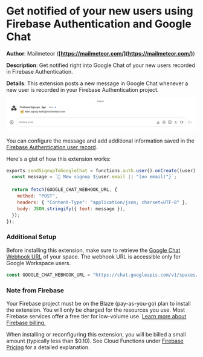 # Get notified of your new users using Firebase Authentication and Google Chat

**Author**: Mailmeteor (**[https://mailmeteor.com/](https://mailmeteor.com/)**)

**Description**: Get notified right into Google Chat of your new users recorded in Firebase Authentication.

**Details**: This extension posts a new message in Google Chat whenever a new user is recorded in your Firebase Authentication project.

![New signup message in Google Chat](./docs/screenshots/new-signup.jpg)

You can configure the message and add additional information saved in the [Firebase Authentication user record](https://firebase.google.com/docs/reference/admin/node/firebase-admin.auth.userrecord).

Here's a gist of how this extension works:

```js
exports.sendSignupToGoogleChat = functions.auth.user().onCreate((user) => {
  const message = `🥳 New signup ${user.email || "(no email)"}`;

  return fetch(GOOGLE_CHAT_WEBHOOK_URL, {
    method: "POST",
    headers: { "Content-Type": "application/json; charset=UTF-8" },
    body: JSON.stringify({ text: message }),
  });
});
```

### Additional Setup

Before installing this extension, make sure to retrieve the [Google Chat Webhook URL](https://developers.google.com/chat/how-tos/webhooks#step_1_register_the_incoming_webhook) of your space. The webhook URL is accessible only for Google Workspace users.

```js
const GOOGLE_CHAT_WEBHOOK_URL = "https://chat.googleapis.com/v1/spaces/....";
```

### Note from Firebase

Your Firebase project must be on the Blaze (pay-as-you-go) plan to install the extension. You will only be charged for the resources you use. Most Firebase services offer a free tier for low-volume use. [Learn more about Firebase billing.](https://firebase.google.com/pricing)

When installing or reconfiguring this extension, you will be billed a small amount (typically less than $0.10). See Cloud Functions under [Firebase Pricing](https://firebase.google.com/pricing) for a detailed explanation.
